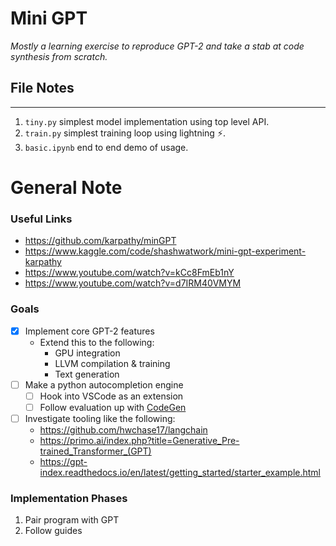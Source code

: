 # Mini GPT
*Mostly a learning exercise to reproduce GPT-2 and take a stab at code synthesis from scratch.* 

## File Notes
---
1. `tiny.py` simplest model implementation using top level API.
2. `train.py` simplest training loop using lightning ⚡.
3. `basic.ipynb` end to end demo of usage.



# General Note

### Useful Links
* https://github.com/karpathy/minGPT
* https://www.kaggle.com/code/shashwatwork/mini-gpt-experiment-karpathy
* https://www.youtube.com/watch?v=kCc8FmEb1nY
* https://www.youtube.com/watch?v=d7IRM40VMYM

### Goals
* [x] Implement core GPT-2 features
  * Extend this to the following:
    * GPU integration
    * LLVM compilation & training
    * Text generation
* [ ] Make a python autocompletion engine
  * [ ] Hook into VSCode as an extension
  * [ ] Follow evaluation up with [CodeGen](https://github.com/salesforce/CodeGen)

* [ ] Investigate tooling like the following:
  * https://github.com/hwchase17/langchain
  * https://primo.ai/index.php?title=Generative_Pre-trained_Transformer_(GPT)
  * https://gpt-index.readthedocs.io/en/latest/getting_started/starter_example.html


### Implementation Phases
1. Pair program with GPT
2. Follow guides

